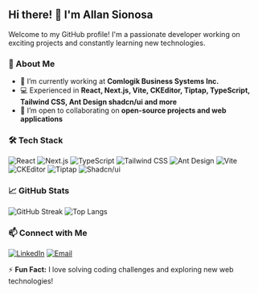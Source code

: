 ## Hi there! 👋 I'm Allan Sionosa

Welcome to my GitHub profile! I'm a passionate developer working on exciting projects and constantly learning new technologies.

### 🚀 About Me
- 🔭 I’m currently working at **Comlogik Business Systems Inc.**
- 💻 Experienced in **React, Next.js, Vite, CKEditor, Tiptap,  TypeScript, Tailwind CSS, Ant Design shadcn/ui and more**
- 🤝 I’m open to collaborating on **open-source projects and web applications**

### 🛠️ Tech Stack
![React](https://img.shields.io/badge/React-20232A?style=for-the-badge&logo=react&logoColor=61DAFB)
![Next.js](https://img.shields.io/badge/Next.js-000000?style=for-the-badge&logo=next.js&logoColor=white)
![TypeScript](https://img.shields.io/badge/TypeScript-007ACC?style=for-the-badge&logo=typescript&logoColor=white)
![Tailwind CSS](https://img.shields.io/badge/Tailwind_CSS-38B2AC?style=for-the-badge&logo=tailwind-css&logoColor=white)
![Ant Design](https://img.shields.io/badge/Ant_Design-0170FE?style=for-the-badge&logo=ant-design&logoColor=white)
![Vite](https://img.shields.io/badge/Vite-646CFF?style=for-the-badge&logo=vite&logoColor=white)
![CKEditor](https://img.shields.io/badge/CKEditor-36A3F7?style=for-the-badge&logo=ckeditor5&logoColor=white)
![Tiptap](https://img.shields.io/badge/Tiptap-E11D48?style=for-the-badge&logo=tiptap&logoColor=white)
![Shadcn/ui](https://img.shields.io/badge/shadcn/ui-20232A?style=for-the-badge&logo=shadcn/ui&logoColor=white)

### 📈 GitHub Stats
![GitHub Streak](https://streak-stats.demolab.com?user=allansionosa&theme=tokyonight&hide_border=true)
![Top Langs](https://github-readme-stats.vercel.app/api/top-langs/?username=allansionosa&layout=compact&theme=tokyonight&hide_border=true&langs_count=5&custom_title=Most%20Used%20Languages&hide=css,html,javascript&langs=typescript,other)

### 📫 Connect with Me
[![LinkedIn](https://img.shields.io/badge/LinkedIn-0077B5?style=for-the-badge&logo=linkedin&logoColor=white)](https://linkedin.com/in/[your-profile](https://www.linkedin.com/in/allan-jhon-sionosa-554294242/))
[![Email](https://img.shields.io/badge/Email-D14836?style=for-the-badge&logo=gmail&logoColor=white)](mailto:allansionosa@gmail.com)

⚡ **Fun Fact:** I love solving coding challenges and exploring new web technologies!

